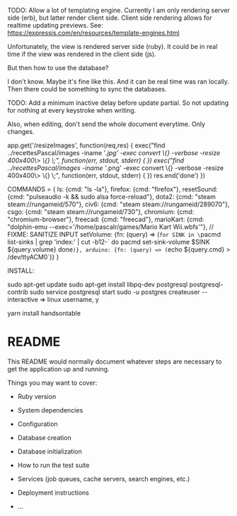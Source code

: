 TODO: Allow a lot of templating engine. Currently I am only rendering server side (erb), but latter render client side.
Client side rendering allows for realtime updating previews.
See: https://expressjs.com/en/resources/template-engines.html

Unfortunately, the view is rendered server side (ruby). It could be in real time if the view was rendered in the client side (js).

But then how to use the database?

I don't know. Maybe it's fine like this. And it can be real time was ran locally. Then there could be something to sync the databases.

TODO: Add a minimum inactive delay before update partial. So not updating for nothing at every keystroke when writing.

Also, when editing, don't send the whole document everytime. Only changes.


app.get('/resizeImages', function(req,res) {
  exec("find ../recettesPascal/images -iname '*.jpg' -exec convert \\{} -verbose -resize 400x400\\> \\{} \\;", function(err, stdout, stderr) {
  })
  exec("find ../recettesPascal/images -iname '*.png' -exec convert \\{} -verbose -resize 400x400\\> \\{} \\;", function(err, stdout, stderr) {
  })
  res.end('done')
})

COMMANDS = {
  ls: {cmd: "ls -la"},
  firefox: {cmd: "firefox"},
  resetSound: {cmd: "pulseaudio -k && sudo alsa force-reload"},
  dota2: {cmd: "steam steam://rungameid/570"},
  civ6: {cmd: "steam steam://rungameid/289070"},
  csgo: {cmd: "steam steam://rungameid/730"},
  chromium: {cmd: "chromium-browser"},
  freecad: {cmd: "freecad"},
  marioKart: {cmd: "dolphin-emu --exec='/home/pascalr/games/Mario Kart Wii.wbfs'"},
  // FIXME: SANITIZE INPUT
  setVolume: {fn: (query) => (`for SINK in \`pacmd list-sinks | grep 'index:' | cut -b12-\`
do
  pacmd set-sink-volume $SINK ${query.volume}
done`)},
  arduino: {fn: (query) => (`echo ${query.cmd} > /dev/ttyACM0`)}
}

INSTALL:

sudo apt-get update
sudo apt-get install libpq-dev postgresql postgresql-contrib
sudo service postgresql start
sudo -u postgres createuser --interactive
=> linux username, y

yarn install handsontable

# README

This README would normally document whatever steps are necessary to get the
application up and running.

Things you may want to cover:

* Ruby version

* System dependencies

* Configuration

* Database creation

* Database initialization

* How to run the test suite

* Services (job queues, cache servers, search engines, etc.)

* Deployment instructions

* ...
